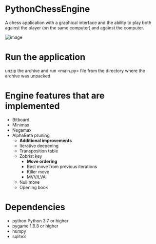 # PythonChessEngine
A chess application with a graphical interface and the ability to play both against the player (on the same computer) and against the computer.

![image](https://user-images.githubusercontent.com/44743531/161577543-081d6e2d-9be2-48d1-8f16-517b3fbd7afd.png)



# Run the application
unzip the archive and run 
    <main.py>
file from the directory where the archive was unpacked

# Engine features that are implemented
- Bitboard
- Minimax
- Negamax
- AlphaBeta pruning
	- __Additional improvements__
	- Iterative deepening
	- Transposition table
	- Zobrist key
		- __Move ordering__
		- Best move from previous iterations
		- Killer move
		- MVV/LVA
	- Null move
	- Opening book

# Dependencies
- python Python 3.7 or higher
- pygame 1.9.8 or higher
- numpy
- sqlite3
